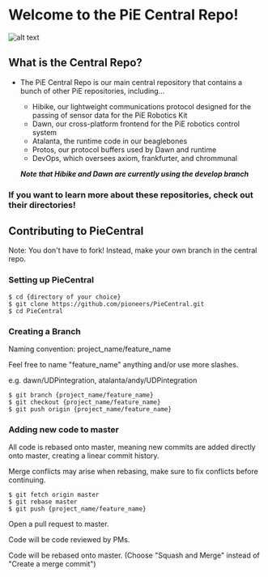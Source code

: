 # Welcome to the PiE Central Repo!

![alt text][logo]

## What is the Central Repo?
 - The PiE Central Repo is our main central repository that contains a bunch of other PiE repositories, including...
 
     - Hibike, our lightweight communications protocol designed for the passing of sensor data for the PiE Robotics Kit
     - Dawn, our cross-platform frontend for the PiE robotics control system
     - Atalanta, the runtime code in our beaglebones
     - Protos, our protocol buffers used by Dawn and runtime
     - DevOps, which oversees axiom, frankfurter, and chrommunal
    
    ***Note that Hibike and Dawn are currently using the develop branch***

### If you want to learn more about these repositories, check out their directories!

## Contributing to PieCentral

Note: You don't have to fork! Instead, make your own branch in the central repo.

### Setting up PieCentral

```
$ cd {directory of your choice}
$ git clone https://github.com/pioneers/PieCentral.git
$ cd PieCentral
```

### Creating a Branch
Naming convention: project_name/feature_name

Feel free to name "feature_name" anything and/or use more slashes.

e.g. dawn/UDPintegration, atalanta/andy/UDPintegration
```
$ git branch {project_name/feature_name}
$ git checkout {project_name/feature_name}
$ git push origin {project_name/feature_name}
```

### Adding new code to master
All code is rebased onto master, meaning new commits are added directly onto master, creating a linear commit history.

Merge conflicts may arise when rebasing, make sure to fix conflicts before continuing.

```
$ git fetch origin master
$ git rebase master
$ git push {project_name/feature_name}
```
Open a pull request to master.

Code will be code reviewed by PMs.

Code will be rebased onto master. (Choose "Squash and Merge" instead of "Create a merge commit")

[logo]: https://upload.wikimedia.org/wikipedia/en/e/e4/Pioneers_in_Engineering_Logo_1.png "Logo"

